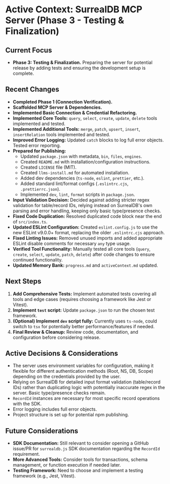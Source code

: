 # Active Context: SurrealDB MCP Server (Phase 3 - Testing & Finalization)

## Current Focus

*   **Phase 3: Testing & Finalization.** Preparing the server for potential release by adding tests and ensuring the development setup is complete.

## Recent Changes

*   **Completed Phase 1 (Connection Verification).**
*   **Scaffolded MCP Server & Dependencies.**
*   **Implemented Basic Connection & Credential Refactoring.**
*   **Implemented Core Tools:** `query`, `select`, `create`, `update`, `delete` tools implemented and tested.
*   **Implemented Additional Tools:** `merge`, `patch`, `upsert`, `insert`, `insertRelation` tools implemented and tested.
*   **Improved Error Logging:** Updated `catch` blocks to log full error objects. Tested error reporting.
*   **Prepared for Publishing:**
    *   Updated `package.json` with metadata, `bin`, `files`, `engines`.
    *   Created `README.md` with installation/configuration instructions.
    *   Created `LICENSE` file (MIT).
    *   Created `llms-install.md` for automated installation.
    *   Added dev dependencies (`ts-node`, `eslint`, `prettier`, etc.).
    *   Added standard lint/format configs (`.eslintrc.cjs`, `.prettierrc.json`).
    *   Implemented `dev`, `lint`, `format` scripts in `package.json`.
*   **Input Validation Decision:** Decided against adding stricter regex validation for table/record IDs, relying instead on SurrealDB's own parsing and error handling, keeping only basic type/presence checks.
*   **Fixed Code Duplication:** Resolved duplicated code block near the end of `src/index.ts`.
*   **Updated ESLint Configuration:** Created `eslint.config.js` to use the new ESLint v9.0.0+ format, replacing the older `.eslintrc.cjs` approach.
*   **Fixed Linting Issues:** Removed unused imports and added appropriate ESLint disable comments for necessary `any` type usage.
*   **Verified Tool Functionality:** Manually tested all core tools (`query`, `create`, `select`, `update`, `patch`, `delete`) after code changes to ensure continued functionality.
*   **Updated Memory Bank:** `progress.md` and `activeContext.md` updated.

## Next Steps

1.  **Add Comprehensive Tests:** Implement automated tests covering all tools and edge cases (requires choosing a framework like Jest or Vitest).
2.  **Implement `test` script:** Update `package.json` to run the chosen test framework.
3.  **(Optional) Implement `dev` script fully:** Currently uses `ts-node`, could switch to `tsx` for potentially better performance/features if needed.
4.  **Final Review & Cleanup:** Review code, documentation, and configuration before considering release.

## Active Decisions & Considerations

*   The server uses environment variables for configuration, making it flexible for different authentication methods (Root, NS, DB, Scope) depending on the credentials provided by the user.
*   Relying on SurrealDB for detailed input format validation (table/record IDs) rather than duplicating logic with potentially inaccurate regex in the server. Basic type/presence checks remain.
*   `RecordId` instances are necessary for most specific record operations with the SDK.
*   Error logging includes full error objects.
*   Project structure is set up for potential npm publishing.

## Future Considerations

*   **SDK Documentation:** Still relevant to consider opening a GitHub issue/PR for `surrealdb.js` SDK documentation regarding the `RecordId` requirement.
*   **More Advanced Tools:** Consider tools for transactions, schema management, or function execution if needed later.
*   **Testing Framework:** Need to choose and implement a testing framework (e.g., Jest, Vitest).
